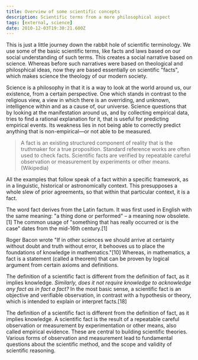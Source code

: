 ```yaml
---
title: Overview of some scientific concepts
description: Scientific terms from a more philosophical aspect
tags: [external, science]
date: 2010-12-03T19:30:21.600Z
---
```


This is just a little journey down the rabbit hole of scientific terminology. We use some of the basic scientific terms, like facts and laws based on our social understanding of such terms. This creates a social narrative based on science. Whereas before such narratives were based on theological and philosphical ideas, now they are based essentially on scientific "facts", which makes science the theology of our modern society.

Science is a philosophy in that it is a way to look at the world around us, our existence, from a certain perspective. One which stands in contrast to the religious view, a view in which there is an overriding, and unknown, intelligence within and as a cause of, our universe. Science questions that by looking at the manifestation around us, and by collecting empirical data, tries to find a rational explanation for it, that is useful for predicting empirical events. Its weakness lies in not being able to correctly predict anything that is non-empirical&mdash;or not able to be measured.

> A fact is an existing structured component of reality that is the truthmaker for a true proposition. Standard reference works are often used to check facts. Scientific facts are verified by repeatable careful observation or measurement by experiments or other means.
> (Wikipedia)

All the examples that follow speak of a fact within a specific framework, as in a linguistic, historical or astronomically context. This presupposes a whole slew of prior agreements, so that within that particular context, it is a fact.

The word fact derives from the Latin factum. It was first used in English with the same meaning: "a thing done or performed" – a meaning now obsolete.[1] The common usage of "something that has really occurred or is the case" dates from the mid-16th century.[1]

Roger Bacon wrote "If in other sciences we should arrive at certainty without doubt and truth without error, it behooves us to place the foundations of knowledge in mathematics."[10] Whereas, in mathematics, a fact is a statement (called a theorem) that can be proven by logical argument from certain axioms and definitions.

The definition of a scientific fact is different from the definition of fact, as it implies knowledge. _Similarly, does it not require knowledge to acknowledge any fact as in fact a fact?_ In the most basic sense, a scientific fact is an objective and verifiable observation, in contrast with a hypothesis or theory, which is intended to explain or interpret facts.[18]

The definition of a scientific fact is different from the definition of fact, as it implies knowledge. A scientific fact is the result of a repeatable careful observation or measurement by experimentation or other means, also called empirical evidence. These are central to building scientific theories. Various forms of observation and measurement lead to fundamental questions about the scientific method, and the scope and validity of scientific reasoning.
